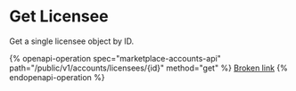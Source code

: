 # Get Licensee

Get a single licensee object by ID.

{% openapi-operation spec="marketplace-accounts-api" path="/public/v1/accounts/licensees/{id}" method="get" %}
[Broken link](broken-reference)
{% endopenapi-operation %}
